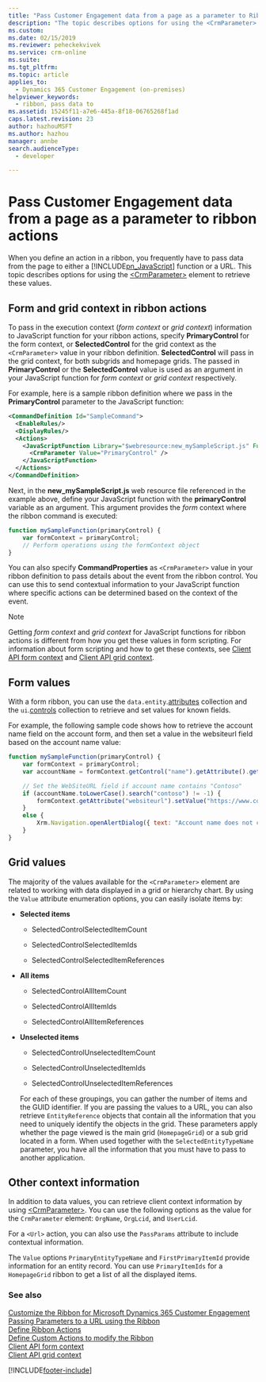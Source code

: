 ```yaml
---
title: "Pass Customer Engagement data from a page as a parameter to Ribbon actions (Developer Guide for Dynamics 365 Customer Engagement) | MicrosoftDocs"
description: "The topic describes options for using the <CrmParameter> element to retrieve these values. "
ms.custom: 
ms.date: 02/15/2019
ms.reviewer: peheckekvivek 
ms.service: crm-online
ms.suite: 
ms.tgt_pltfrm: 
ms.topic: article
applies_to: 
  - Dynamics 365 Customer Engagement (on-premises)
helpviewer_keywords: 
  - ribbon, pass data to
ms.assetid: 15245f11-a7e6-445a-8f18-06765268f1ad
caps.latest.revision: 23
author: hazhouMSFT
ms.author: hazhou
manager: annbe
search.audienceType: 
  - developer

---
```

# Pass Customer Engagement data from a page as a parameter to ribbon actions

When you define an action in a ribbon, you frequently have to pass data from the page to either a [!INCLUDE[pn_JavaScript](../../includes/pn-javascript.md)] function or a URL. This topic describes options for using the [\<CrmParameter\>](https://msdn.microsoft.com/library/gg309332.aspx) element to retrieve these values.

## Form and grid context in ribbon actions

To pass in the execution context (*form context* or *grid context*) information to JavaScript function for your ribbon actions, specify **PrimaryControl** for the form context, or **SelectedControl** for the grid context as the `<CrmParameter>` value in your ribbon definition. **SelectedControl** will pass in the grid context, for both subgrids and homepage grids. The passed in **PrimaryControl** or the **SelectedControl** value is used as an argument in your JavaScript function for *form context* or *grid context* respectively. 

For example, here is a sample ribbon definition where we pass in the **PrimaryControl** parameter to the JavaScript function:

```xml
<CommandDefinition Id="SampleCommand">
  <EnableRules/>
  <DisplayRules/>
  <Actions>
    <JavaScriptFunction Library="$webresource:new_mySampleScript.js" FunctionName="mySampleFunction">
      <CrmParameter Value="PrimaryControl" />
    </JavaScriptFunction>
  </Actions>
</CommandDefinition>
```

Next, in the **new_mySampleScript.js** web resource file referenced in the example above, define your JavaScript function with the **primaryControl** variable as an argument. This argument provides the *form* context where the ribbon command is executed:

```JavaScript
function mySampleFunction(primaryControl) {
    var formContext = primaryControl;
    // Perform operations using the formContext object
}
```

You can also specify **CommandProperties** as `<CrmParameter>` value in your ribbon definition to pass details about the event from the ribbon control. You can use this to send contextual information to your JavaScript function where specific actions can be determined based on the context of the event.

> [!NOTE]
> Getting *form context* and *grid context* for JavaScript functions for ribbon actions is different from how you get these values in form scripting. For information about form scripting and how to get these contexts, see [Client API form context](../clientapi/clientapi-form-context.md) and [Client API grid context](../clientapi/clientapi-grid-context.md).

## Form values

With a form ribbon, you can use the `data.entity`.[attributes](../clientapi/reference/attributes.md) collection and the `ui`.[controls](../clientapi/reference/controls.md) collection to retrieve and set values for known fields. 

For example, the following sample code shows how to retrieve the account name field on the account form, and then set a value in the websiteurl field based on the account name value:

```JavaScript
function mySampleFunction(primaryControl) {
    var formContext = primaryControl;    
    var accountName = formContext.getControl("name").getAttribute().getValue();    

    // Set the WebSiteURL field if account name contains "Contoso"
    if (accountName.toLowerCase().search("contoso") != -1) {
        formContext.getAttribute("websiteurl").setValue("https://www.contoso.com");
    }
    else {
        Xrm.Navigation.openAlertDialog({ text: "Account name does not contain 'Contoso'." });
    }
}
```

  
## Grid values  
 The majority of the values available for the `<CrmParameter>` element are related to working with data displayed in a grid or hierarchy chart. By using the `Value` attribute enumeration options, you can easily isolate items by:  
  
- **Selected items**  
  
    -   SelectedControlSelectedItemCount  
  
    -   SelectedControlSelectedItemIds  
  
    -   SelectedControlSelectedItemReferences  
  
- **All items**  
  
    -   SelectedControlAllItemCount  
  
    -   SelectedControlAllItemIds  
  
    -   SelectedControlAllItemReferences  
  
- **Unselected items**  
  
    -   SelectedControlUnselectedItemCount  
  
    -   SelectedControlUnselectedItemIds  
  
    -   SelectedControlUnselectedItemReferences  
  
  For each of these groupings, you can gather the number of items and the GUID identifier. If you are passing the values to a URL, you can also retrieve `EntityReference` objects that contain all the information that you need to uniquely identify the objects in the grid. These parameters apply whether the page viewed is the main grid (`HomepageGrid`) or a sub grid located in a form. When used together with the `SelectedEntityTypeName` parameter, you have all the information that you must have to pass to another application.  
  
 
  
## Other context information  
 In addition to data values, you can retrieve client context information by using [\<CrmParameter\>](https://msdn.microsoft.com/library/gg309332.aspx).  You can use the following options as the value for the `CrmParameter` element: `OrgName`, `OrgLcid`, and `UserLcid`.
 
 For a `<Url>` action, you can also use the `PassParams` attribute to include contextual information.  
  
 The `Value` options `PrimaryEntityTypeName` and `FirstPrimaryItemId` provide information for an entity record. You can use `PrimaryItemIds` for a `HomepageGrid` ribbon to get a list of all the displayed items.
  
### See also  
 [Customize the Ribbon for Microsoft Dynamics 365 Customer Engagement](customize-commands-ribbon.md)   
 [Passing Parameters to a URL using the Ribbon](pass-parameters-url-by-using-ribbon.md)    
 [Define Ribbon Actions](define-ribbon-actions.md)   
 [Define Custom Actions to modify the Ribbon](define-custom-actions-modify-ribbon.md)<br>
 [Client API form context](../clientapi/clientapi-form-context.md)<br>
 [Client API grid context](../clientapi/clientapi-grid-context.md)<br>
 


[!INCLUDE[footer-include](../../../../includes/footer-banner.md)]